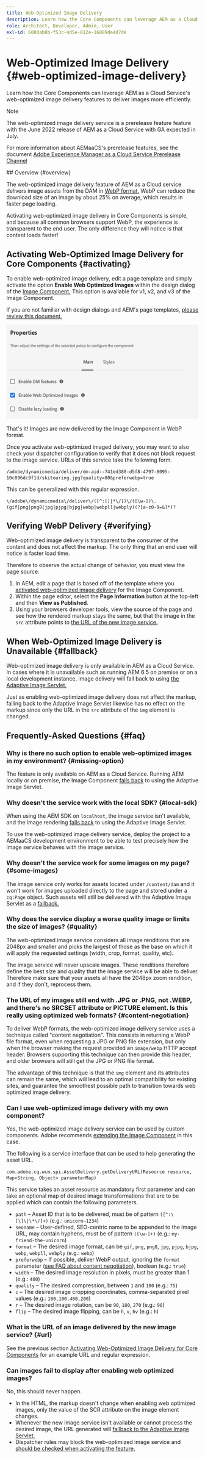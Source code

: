 ```yaml
---
title: Web-Optimized Image Delivery
description: Learn how the Core Components can leverage AEM as a Cloud Service's web-optimized image delivery features to deliver images more efficiently.
role: Architect, Developer, Admin, User
exl-id: 6080ab8b-f53c-4d5e-812e-16889da4d7de
---
```

# Web-Optimized Image Delivery {#web-optimized-image-delivery}

Learn how the Core Components can leverage AEM as a Cloud Service's web-optimized image delivery features to deliver images more efficiently.

>[!NOTE]
>
>The web-optimized image delivery service is a prerelease feature feature with the June 2022 release of AEM as a Cloud Service with GA expected in July.
>
>For more information about AEMaaCS's prerelease features, see the document [Adobe Experience Manager as a Cloud Service Prerelease Channel](https://experienceleague.adobe.com/docs/experience-manager-cloud-service/content/release-notes/prerelease.html)

## Overview {#overview}

The web-optimized image delivery feature of AEM as a Cloud service delivers image assets from the DAM in [WebP format.](https://developers.google.com/speed/webp) WebP can reduce the download size of an image by about 25% on average, which results in faster page loading.

Activating web-optimized image delivery in Core Components is simple, and because all common browsers support WebP, the experience is transparent to the end user. The only difference they will notice is that content loads faster!

## Activating Web-Optimized Image Delivery for Core Components {#activating}

To enable web-optimized image delivery, edit a page template and simply activate the option **Enable Web Optimized Images** within the design dialog of the [Image Component.](/help/components/image.md#design-dialog) This option is available for v1, v2, and v3 of the Image Component.

If you are not familiar with design dialogs and AEM's page templates, [please review this document.](/help/get-started/authoring.md#pre-configuring-core-components)

![Enabling web-optimized image delivery in the design dialog](/help/assets/web-optimized-image-delivery.png)

That's it! Images are now delivered by the Image Component in WebP format.

Once you activate web-optimized imaged delivery, you may want to also check your dispatcher configuration to verify that it does not block request to the image service. URLs of this service take the following form.

```text
/adobe/dynamicmedia/deliver/dm-aid--741ed388-d5f8-4797-8095-10c896dc9f1d/skitouring.jpg?quality=80&preferwebp=true
```

This can be generalized with this regular expression.

```text
\/adobe\/dynamicmedia\/deliver\/([^:[]|*\/])\/([\w-])\.(gif|png|png8|jpg|pjpg|bjpg|webp|webpll|webply)(?[a-z0-9=&]*)?
```

## Verifying WebP Delivery {#verifying}

Web-optimized image delivery is transparent to the consumer of the content and does not affect the markup. The only thing that an end user will notice is faster load time.

Therefore to observe the actual change of behavior, you must view the page source.

1. In AEM, edit a page that is based off of the template where you [activated web-optimized image delivery](#activating) for the Image Component.
1. Within the page editor, select the **Page Information** button at the top-left and then **View as Published**.
1. Using your browsers developer tools, view the source of the page and see how the rendered markup stays the same, but that the image in the `src` attribute points to [the URL of the new image service.](#activating)

## When Web-Optimized Image Delivery is Unavailable {#fallback}

Web-optimized image delivery is only available in AEM as a Cloud Service. In cases where it is unavailable such as running AEM 6.5 on premise or on a local development instance, image delivery will fall back to using [the Adaptive Image Servlet.](/help/developing/adaptive-image-servlet.md)

Just as enabling web-optimized image delivery does not affect the markup, falling back to the Adaptive Image Servlet likewise has no effect on the markup since only the URL in the `src` attribute of the `img` element is changed.

## Frequently-Asked Questions {#faq}

### Why is there no such option to enable web-optimized images in my environment? {#missing-option}

The feature is only available on AEM as a Cloud Service. Running AEM locally or on premise, the Image Component [falls back](#fallback) to using the Adaptive Image Servlet.

### Why doesn't the service work with the local SDK? {#local-sdk}

When using the AEM SDK on `localhost`, the image service isn't available, and the image rendering [falls back](#fallback) to using the Adaptive Image Servlet.

To use the web-optimized image delivery service, deploy the project to a AEMaaCS development environment to be able to test precisely how the image service behaves with the image service.

### Why doesn't the service work for some images on my page? {#some-images}

The image service only works for assets located under `/content/dam` and it won't work for images uploaded directly to the page and stored under a `cq:Page` object. Such assets will still be delivered with the Adaptive Image Servlet as a [fallback.](#fallback)

### Why does the service display a worse quality image or limits the size of images? {#quality}

The web-optimized image service considers all image renditions that are 2048px and smaller and picks the largest of those as the base on which it will apply the requested settings (width, crop, format, quality, etc). 

The image service will never upscale images. These renditions therefore define the best size and quality that the image service will be able to deliver. Therefore make sure that your assets all have the 2048px zoom rendition, and if they don't, reprocess them.

### The URL of my images still end with .JPG or .PNG, not .WEBP, and there's no SRCSET attribute or PICTURE element. Is this really using optimized web formats? {#content-negotiation}

To deliver WebP formats, the web-optimized image delivery service uses a technique called "content negotiation". This consists in returning a WebP file format, even when requesting a JPG or PNG file extension, but only when the browser making the request provided an `image/webp` HTTP accept header. Browsers supporting this technique can then provide this header, and older browsers will still get the JPG or PNG file format.

The advantage of this technique is that the `img` element and its attributes can remain the same, which will lead to an optimal compatibility for existing sites, and guarantee the smoothest possible path to transition towards web optimized image delivery.

### Can I use web-optimized image delivery with my own component?

Yes, the web-optimized image delivery service can be used by custom components. Adobe recommends [extending the Image Component](/help/developing/customizing.md) in this case.

The following is a service interface that can be used to help generating the asset URL.

```
com.adobe.cq.wcm.spi.AssetDelivery.getDeliveryURL(Resource resource, Map<String, Object> parameterMap)
```

This service takes an asset resource as mandatory first parameter and can take an optional map of desired image transformations that are to be applied which can contain the following parameters.

* `path` – Asset ID that is to be delivered, must be of pattern `([^:\[\]\|\*\/]+)` (e.g.: `unicorn–1234`)
* `seoname` – User-defined, SEO-centric name to be appended to the image URL, may contain hyphens, must be of pattern `([\w-]+)` (e.g.: `my-friend-the-unicorn`)
* `format` – The desired image format, can be `gif`, `png`, `png8`, `jpg`, `pjpg`, `bjpg`, `webp`, `webpll`, `webply` (e.g.: `webp`)
* `preferwebp` – If possible, deliver WebP output, ignoring the `format` parameter ([see FAQ about content negotiation](#content-negotiation)), boolean (e.g.: `true`)
* `width` – The desired image resolution in pixels, must be greater than 1 (e.g.: `400`)
* `quality` – The desired compression, between `1` and `100` (e.g.: `75`)
* `c` – The desired image cropping coordinates, comma-separated pixel values (e.g.: `100,100,400,200`)
* `r` – The desired image rotation, can be `90`, `180`, `270` (e.g.: `90`)
* `flip` – The desired image flipping, can be `h`, `v`, `hv` (e.g.: `h`)

### What is the URL of an image delivered by the new image service? {#url}

See the previous section [Activating Web-Optimized Image Delivery for Core Components](#activating) for an example URL and regular expression.

### Can images fail to display after enabling web optimized images?

No, this should never happen.

* In the HTML, the markup doesn't change when enabling web optimized images, only the value of the SCR attribute on the image element changes.
* Whenever the new image service isn't available or cannot process the desired image, the URL generated will [fallback to the Adaptive Image Servlet.](#fallback)
* Dispatcher rules may block the web-optimized image service and [should be checked when activating the feature.](#activating)
